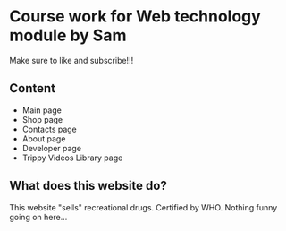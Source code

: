 # Course work for Web technology module by Sam

Make sure to like and subscribe!!!

## Content
- Main page
- Shop page
- Contacts page
- About page
- Developer page
- Trippy Videos Library page

## What does this website do?
This website "sells" recreational drugs. Certified by WHO. Nothing funny going on here...
